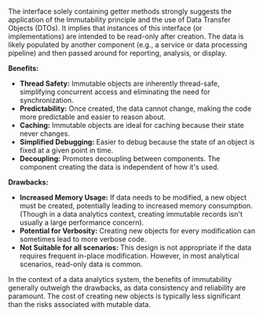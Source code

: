 The interface solely containing getter methods strongly suggests the application of the Immutability principle and the use of Data Transfer Objects (DTOs). It implies that instances of this interface (or implementations) are intended to be read-only after creation. The data is likely populated by another component (e.g., a service or data processing pipeline) and then passed around for reporting, analysis, or display.

**Benefits:**

*   **Thread Safety:** Immutable objects are inherently thread-safe, simplifying concurrent access and eliminating the need for synchronization.
*   **Predictability:**  Once created, the data cannot change, making the code more predictable and easier to reason about.
*   **Caching:** Immutable objects are ideal for caching because their state never changes.
*   **Simplified Debugging:** Easier to debug because the state of an object is fixed at a given point in time.
*   **Decoupling:** Promotes decoupling between components. The component creating the data is independent of how it's used.

**Drawbacks:**

*   **Increased Memory Usage:**  If data needs to be modified, a new object must be created, potentially leading to increased memory consumption. (Though in a data analytics context, creating immutable records isn't usually a large performance concern).
*   **Potential for Verbosity:**  Creating new objects for every modification can sometimes lead to more verbose code.
*   **Not Suitable for all scenarios:** This design is not appropriate if the data requires frequent in-place modification.  However, in most analytical scenarios, read-only data is common.

In the context of a data analytics system, the benefits of immutability generally outweigh the drawbacks, as data consistency and reliability are paramount. The cost of creating new objects is typically less significant than the risks associated with mutable data.